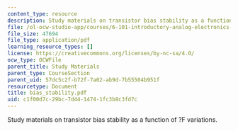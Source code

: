 ```yaml
---
content_type: resource
description: Study materials on transistor bias stability as a function of ?F variations.
file: /ol-ocw-studio-app/courses/6-101-introductory-analog-electronics-laboratory-spring-2007/c1f00d7c29bc7d4414741fc3b8c3fd7c_bias_stability.pdf
file_size: 47694
file_type: application/pdf
learning_resource_types: []
license: https://creativecommons.org/licenses/by-nc-sa/4.0/
ocw_type: OCWFile
parent_title: Study Materials
parent_type: CourseSection
parent_uid: 57dc5c2f-b72f-7a02-ab9d-7b55504b951f
resourcetype: Document
title: bias_stability.pdf
uid: c1f00d7c-29bc-7d44-1474-1fc3b8c3fd7c
---
```

Study materials on transistor bias stability as a function of ?F variations.